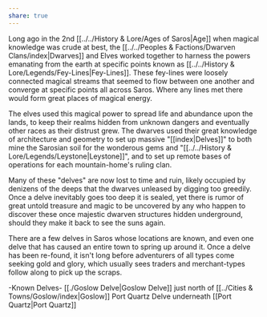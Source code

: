 ```yaml
---
share: true
---
```


Long ago in the 2nd [[../../History & Lore/Ages of Saros|Age]] when magical knowledge was crude at best, the [[../../Peoples & Factions/Dwarven Clans/index|Dwarves]] and Elves worked together to harness the powers emanating from the earth at specific points known as [[../../History & Lore/Legends/Fey-Lines|Fey-Lines]]. These fey-lines were loosely connected magical streams that seemed to flow between one another and converge at specific points all across Saros. Where any lines met there would form great places of magical energy.

The elves used this magical power to spread life and abundance upon the lands, to keep their realms hidden from unknown dangers and eventually other races as their distrust grew. The dwarves used their great knowledge of architecture and geometry to set up massive "[[index|Delves]]" to both mine the Sarosian soil for the wonderous gems and "[[../../History & Lore/Legends/Leystone|Leystone]]", and to set up remote bases of operations for each mountain-home's ruling clan.

Many of these "delves" are now lost to time and ruin, likely occupied by denizens of the deeps that the dwarves unleased by digging too greedily. Once a delve inevitably goes too deep it is sealed, yet there is rumor of great untold treasure and magic to be uncovered by any who happen to discover these once majestic dwarven structures hidden underground, should they make it back to see the suns again.

There are a few delves in Saros whose locations are known, and even one delve that has caused an entire town to spring up around it. Once a delve has been re-found, it isn't long before adventurers of all types come seeking gold and glory, which usually sees traders and merchant-types follow along to pick up the scraps.

-Known Delves-
[[./Goslow Delve|Goslow Delve]] just north of [[../Cities & Towns/Goslow/index|Goslow]]
Port Quartz Delve underneath [[Port Quartz|Port Quartz]]
